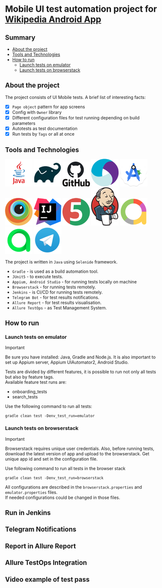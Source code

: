 # Mobile UI test automation project for [Wikipedia Android App](https://github.com/wikimedia/apps-android-wikipedia/)

## Summary
+ [About the project](#about)
+ [Tools and Technologies](#tools)
+ [How to run](#launch)
    + [Launch tests on emulator](#local)
    + [Launch tests on browserstack](#remote)

<a id="about"></a>
## About the project
The project consists of UI Mobile tests. A brief list of interesting facts:
- [x] `Page object` pattern for app screens
- [x] Config with `Owner` library
- [x] Different configuration files for test running depending on build parameters
- [x] Autotests as test documentation
- [x] Run tests by `Tags` or all at once

<a id="tools"></a>
## Tools and Technologies
<a href="https://www.java.com/en/"><img src="media/logo/Java_logo.png" width="90"/></a>
<a href="https://gradle.org/"><img src="media/logo/Gradle.png" width="90"/></a>
<a href="https://github.com/"><img src="media/logo/GitHub.png" width="90"/></a>
<a href="https://appium.io/"><img src="media/logo/Appium.svg" width="90"/></a>
<a href="https://developer.android.com/"><img src="media/logo/AndroidStudio.svg" width="90"/></a>
<a href="https://www.browserstack.com/"><img src="media/logo/Browserstack.svg" width="90"/></a>
<a href="https://www.jetbrains.com/idea/"><img src="media/logo/IntelliJ_IDEA.png" width="90"></a>
<a href="https://junit.org/junit5/"><img src="media/logo/JUnit5.png" width="90"/></a>
<a href="https://www.jenkins.io/"><img src="media/logo/Jenkins.png" width="90"/></a>
<a href="https://github.com/allure-framework/"><img src="media/logo/AllureReports.png" width="90"/></a>
<a href="https://qameta.io/"><img src="media/logo/AllureTestOps.svg" width="90"/></a>
<a href="https://telegram.org/"><img src="media/logo/Telegram.png" width="90"/></a>

The project is written in `Java` using `Selenide` framework.
- `Gradle` - is used as a build automation tool.
- `JUnit5` - to execute tests.
- `Appium, Android Studio` - for running tests locally on machine
- `Browserstack` - for running tests remotely.
- `Jenkins` - is CI/CD for running tests remotely.
- `Telegram Bot` - for test results notifications.
- `Allure Report` - for test results visualisation.
- `Allure TestOps` - as Test Management System.

<a id="launch"></a>
## How to run
<a id="local"></a>
### Launch tests on emulator
> [!IMPORTANT]
> Be sure you have installed: Java, Gradle and Node.js. It is also important to set up Appium server, Appium UIAutomator2, Android Studio.

Tests are divided by different features, it is possible to run not only all tests but also by feature tags.  
Available feature test runs are:
- onboarding_tests
- search_tests

Use the following command to run all tests:
```
gradle clean test -Denv_test_run=emulator
```
<a id="remote"></a>
### Launch tests on browserstack
> [!IMPORTANT]
> Browserstack requires unique user credentials. Also, before running tests, download the latest version of app and upload to the browserstack. Get unique app id and set in the configuration file. 

Use following command to run all tests in the browser stack
```
gradle clean test -Denv_test_run=browserstack
```
All configurations are described in the `browserstack.properties` and `emulator.properties` files.  
If needed configurations could be changed in those files.

<a id="jenkins"></a>
## Run in Jenkins

<a id="telegram"></a>
## Telegram Notifications

<a id="allure-report"></a>
## Report in Allure Report

<a id="allureTO"></a>
## Allure TestOps Integration

<a id="video"></a>
## Video example of test pass